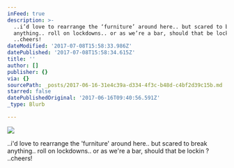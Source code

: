 ```yaml
---
inFeed: true
description: >-
  ..i’d love to rearrange the ‘furniture’ around here.. but scared to break
  anything.. roll on lockdowns.. or as we’re a bar, should that be lockin ?
  ..cheers!
dateModified: '2017-07-08T15:58:33.986Z'
datePublished: '2017-07-08T15:58:34.615Z'
title: ''
author: []
publisher: {}
via: {}
sourcePath: _posts/2017-06-16-31e4c39a-d334-4f3c-b48d-c4bf2d39c15b.md
starred: false
datePublishedOriginal: '2017-06-16T09:40:56.591Z'
_type: Blurb

---
```

![](https://the-grid-user-content.s3-us-west-2.amazonaws.com/2d3f98b1-a73d-4819-96c3-f962b1808e0e.jpg)

..i'd love to rearrange the 'furniture' around here.. but scared to break anything.. roll on lockdowns.. or as we're a bar, should that be lockin ? ..cheers!